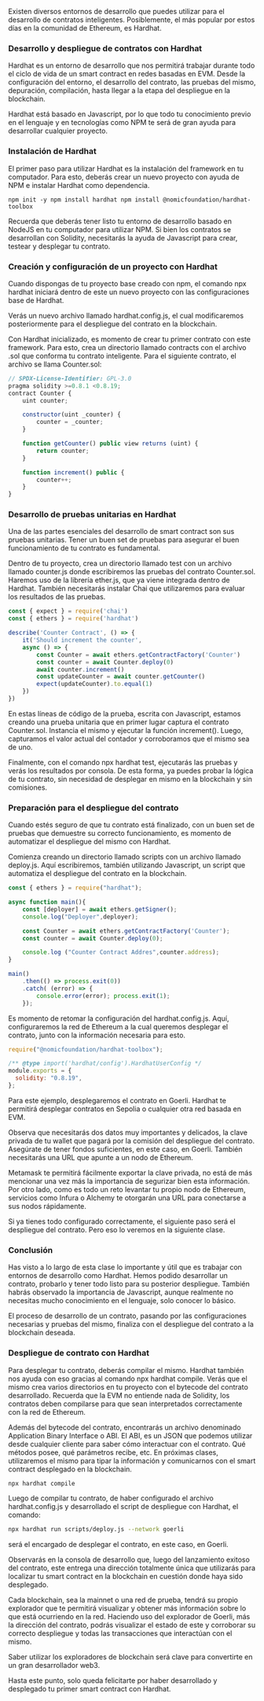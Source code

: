 Existen diversos entornos de desarrollo que puedes utilizar para el desarrollo de contratos inteligentes. Posiblemente, el más popular por estos días en la comunidad de Ethereum, es Hardhat.

### Desarrollo y despliegue de contratos con Hardhat
Hardhat es un entorno de desarrollo que nos permitirá trabajar durante todo el ciclo de vida de un smart contract en redes basadas en EVM. Desde la configuración del entorno, el desarrollo del contrato, las pruebas del mismo, depuración, compilación, hasta llegar a la etapa del despliegue en la blockchain.

Hardhat está basado en Javascript, por lo que todo tu conocimiento previo en el lenguaje y en tecnologías como NPM te será de gran ayuda para desarrollar cualquier proyecto.

### Instalación de Hardhat
El primer paso para utilizar Hardhat es la instalación del framework en tu computador. Para esto, deberás crear un nuevo proyecto con ayuda de NPM e instalar Hardhat como dependencia.

`npm init -y npm install hardhat npm install @nomicfoundation/hardhat-toolbox`

Recuerda que deberás tener listo tu entorno de desarrollo basado en NodeJS en tu computador para utilizar NPM. Si bien los contratos se desarrollan con Solidity, necesitarás la ayuda de Javascript para crear, testear y desplegar tu contrato.

### Creación y configuración de un proyecto con Hardhat
Cuando dispongas de tu proyecto base creado con npm, el comando npx hardhat iniciará dentro de este un nuevo proyecto con las configuraciones base de Hardhat.

Verás un nuevo archivo llamado hardhat.config.js, el cual modificaremos posteriormente para el despliegue del contrato en la blockchain.

Con Hardhat inicializado, es momento de crear tu primer contrato con este framework. Para esto, crea un directorio llamado contracts con el archivo .sol que conforma tu contrato inteligente. Para el siguiente contrato, el archivo se llama Counter.sol:

```js 
// SPDX-License-Identifier: GPL-3.0 
pragma solidity >=0.8.1 <0.8.19;
contract Counter { 
    uint counter;

    constructor(uint _counter) {
        counter = _counter;
    }

    function getCounter() public view returns (uint) {
        return counter;
    }

    function increment() public {
        counter++;
    }
}
```

### Desarrollo de pruebas unitarias en Hardhat
Una de las partes esenciales del desarrollo de smart contract son sus pruebas unitarias. Tener un buen set de pruebas para asegurar el buen funcionamiento de tu contrato es fundamental.

Dentro de tu proyecto, crea un directorio llamado test con un archivo llamado counter.js donde escribiremos las pruebas del contrato Counter.sol. Haremos uso de la librería ether.js, que ya viene integrada dentro de Hardhat. También necesitarás instalar Chai que utilizaremos para evaluar los resultados de las pruebas.

```js
const { expect } = require('chai') 
const { ethers } = require('hardhat')

describe('Counter Contract', () => { 
    it('Should increment the counter', 
    async () => { 
        const Counter = await ethers.getContractFactory('Counter') 
        const counter = await Counter.deploy(0) 
        await counter.increment() 
        const updateCounter = await counter.getCounter()
        expect(updateCounter).to.equal(1)
    })
})
```

En estas líneas de código de la prueba, escrita con Javascript, estamos creando una prueba unitaria que en primer lugar captura el contrato Counter.sol. Instancia el mismo y ejecutar la función increment(). Luego, capturamos el valor actual del contador y corroboramos que el mismo sea de uno.

Finalmente, con el comando npx hardhat test, ejecutarás las pruebas y verás los resultados por consola. De esta forma, ya puedes probar la lógica de tu contrato, sin necesidad de desplegar en mismo en la blockchain y sin comisiones.

### Preparación para el despliegue del contrato
Cuando estés seguro de que tu contrato está finalizado, con un buen set de pruebas que demuestre su correcto funcionamiento, es momento de automatizar el despliegue del mismo con Hardhat.

Comienza creando un directorio llamado scripts con un archivo llamado deploy.js. Aquí escribiremos, también utilizando Javascript, un script que automatiza el despliegue del contrato en la blockchain.

```js
const { ethers } = require("hardhat");

async function main(){ 
    const [deployer] = await ethers.getSigner(); 
    console.log("Deployer",deployer);

    const Counter = await ethers.getContractFactory('Counter');
    const counter = await Counter.deploy(0);

    console.log ("Counter Contract Addres",counter.address);
} 

main()
    .then(() => process.exit(0))
    .catch( (error) => { 
        console.error(error); process.exit(1); 
    }); 
```

Es momento de retomar la configuración del hardhat.config.js. Aquí, configuraremos la red de Ethereum a la cual queremos desplegar el contrato, junto con la información necesaria para esto.

```js
require("@nomicfoundation/hardhat-toolbox");

/** @type import('hardhat/config').HardhatUserConfig */
module.exports = {
  solidity: "0.8.19",
};

```

Para este ejemplo, desplegaremos el contrato en Goerli. Hardhat te permitirá desplegar contratos en Sepolia o cualquier otra red basada en EVM.

Observa que necesitarás dos datos muy importantes y delicados, la clave privada de tu wallet que pagará por la comisión del despliegue del contrato. Asegúrate de tener fondos suficientes, en este caso, en Goerli. También necesitarás una URL que apunte a un nodo de Ethereum.

Metamask te permitirá fácilmente exportar la clave privada, no está de más mencionar una vez más la importancia de segurizar bien esta información. Por otro lado, como es todo un reto levantar tu propio nodo de Ethereum, servicios como Infura o Alchemy te otorgarán una URL para conectarse a sus nodos rápidamente.

Si ya tienes todo configurado correctamente, el siguiente paso será el despliegue del contrato. Pero eso lo veremos en la siguiente clase.

### Conclusión
Has visto a lo largo de esta clase lo importante y útil que es trabajar con entornos de desarrollo como Hardhat. Hemos podido desarrollar un contrato, probarlo y tener todo listo para su posterior despliegue. También habrás observado la importancia de Javascript, aunque realmente no necesitas mucho conocimiento en el lenguaje, solo conocer lo básico.

El proceso de desarrollo de un contrato, pasando por las configuraciones necesarias y pruebas del mismo, finaliza con el despliegue del contrato a la blockchain deseada.

### Despliegue de contrato con Hardhat
Para desplegar tu contrato, deberás compilar el mismo. Hardhat también nos ayuda con eso gracias al comando npx hardhat compile. Verás que el mismo crea varios directorios en tu proyecto con el bytecode del contrato desarrollado. Recuerda que la EVM no entiende nada de Solidity, los contratos deben compilarse para que sean interpretados correctamente con la red de Ethereum.

Además del bytecode del contrato, encontrarás un archivo denominado Application Binary Interface o ABI. El ABI, es un JSON que podemos utilizar desde cualquier cliente para saber cómo interactuar con el contrato. Qué métodos posee, qué parámetros recibe, etc. En próximas clases, utilizaremos el mismo para tipar la información y comunicarnos con el smart contract desplegado en la blockchain.

```sh
npx hardhat compile
```

Luego de compilar tu contrato, de haber configurado el archivo hardhat.config.js y desarrollado el script de despliegue con Hardhat, el comando:

```sh
npx hardhat run scripts/deploy.js --network goerli
``` 

será el encargado de desplegar el contrato, en este caso, en Goerli.

Observarás en la consola de desarrollo que, luego del lanzamiento exitoso del contrato, este entrega una dirección totalmente única que utilizarás para localizar tu smart contract en la blockchain en cuestión donde haya sido desplegado.

Cada blockchain, sea la mainnet o una red de prueba, tendrá su propio explorador que te permitirá visualizar y obtener más información sobre lo que está ocurriendo en la red. Haciendo uso del explorador de Goerli, más la dirección del contrato, podrás visualizar el estado de este y corroborar su correcto despliegue y todas las transacciones que interactúan con el mismo.

Saber utilizar los exploradores de blockchain será clave para convertirte en un gran desarrollador web3.

Hasta este punto, solo queda felicitarte por haber desarrollado y desplegado tu primer smart contract con Hardhat.